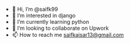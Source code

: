 - 👋 Hi, I’m @saifk99
- 👀 I’m interested in django
- 🌱 I’m currently learning python
- 💞️ I’m looking to collaborate on Upwork
- 📫 How to reach me saifkaisar13@gmail.com

<!---

--->
